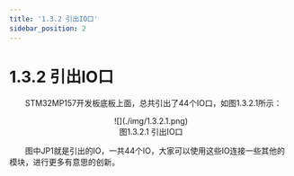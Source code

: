 ```yaml
---
title: '1.3.2 引出IO口'
sidebar_position: 2
---
```


# 1.3.2 引出IO口 

&emsp;&emsp;STM32MP157开发板底板上面，总共引出了44个IO口，如图1.3.2.1所示：

<center>
![](./img/1.3.2.1.png)<br/>
图1.3.2.1 引出IO口
</center>


&emsp;&emsp;图中JP1就是引出的IO，一共44个IO，大家可以使用这些IO连接一些其他的模块，进行更多有意思的创新。

















